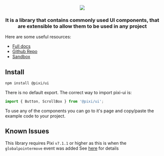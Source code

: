 <div align="center">
    <h1><img src="https://user-images.githubusercontent.com/11766115/228632186-ea0caf7d-f829-4b38-b005-bc9141b0190b.png" />
</h1>
    <h3>It is a library that contains commonly used UI components, that are extensible to allow them to be used in any project</h3>
</div>

Here are some useful resources:

-   [Full docs](https://pixijs.io/ui/)
-   [Github Repo](https://github.com/pixijs/ui)
-   [Sandbox](https://pixijs.io/ui/storybook/)

## Install

```sh
npm install @pixi/ui
```

There is no default export. The correct way to import pixi-ui is:

```js
import { Button, ScrollBox } from '@pixi/ui';
```

To use any of the components you can go to it's page and copy/paste the example code to your project.

## Known Issues

This library requires Pixi `v7.1.1` or higher as this is when the `globalpointermove` event was added
See [here](https://github.com/pixijs/pixijs/pull/9067) for details

